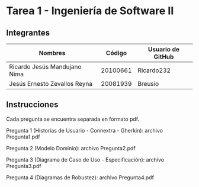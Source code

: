 # Tarea 1 - Ingeniería de Software II
## Integrantes

| Nombres  | Código | Usuario de GitHub |
| ------------- | ------------- | ------------- |
| Ricardo Jesús Mandujano Nima  | 20100661  | Ricardo232 |
| Jesús Ernesto Zevallos Reyna  | 20081939  | Breusio |

## Instrucciones
Cada pregunta se encuentra separada en formato pdf.

Pregunta 1 (Historias de Usuario - Connextra - Gherkin): archivo Pregunta1.pdf

Pregunta 2 (Modelo Dominio): archivo Pregunta2.pdf

Pregunta 3 (Diagrama de Caso de Uso - Especificación): archivo Pregunta3.pdf

Pregunta 4 (Diagramas de Robustez): archivo Pregunta4.pdf

